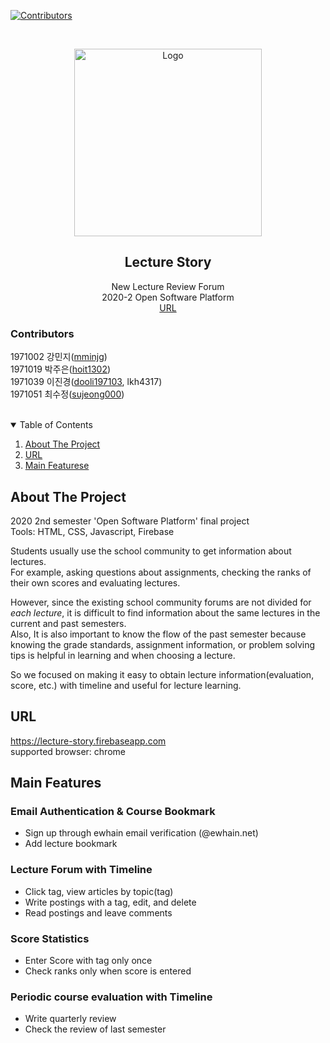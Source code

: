 [![Contributors][contributors-shield]][contributors-url]

<!-- PROJECT LOGO -->
<br />
<p align="center">
  <a href="https://lecture-story.firebaseapp.com">
    <img src="public/imgs/logo.png" alt="Logo" width="300">
  </a>

  <h2 align="center">Lecture Story</h2>

  <p align="center">
    New Lecture Review Forum
    <br>2020-2 Open Software Platform
    <br>
    <a href="https://lecture-story.firebaseapp.com">URL</a>
  </p>
</p>

### Contributors

1971002 강민지([mminjg](https://github.com/mminjg))  
1971019 박주은([hoit1302](https://github.com/hoit1302))  
1971039 이진경([dooli197103](https://github.com/dooli197103), lkh4317)  
1971051 최수정([sujeong000](https://github.com/sujeong000))

<br>
<details open="open">
  <summary>Table of Contents</summary>
  <ol>
    <li><a href="#about-the-project">About The Project</a></li>
    <li><a href="#URL">URL</a></li>
    <li><a href="#Main Features">Main Featurese</a></li>
  </ol>
</details>

## About The Project

2020 2nd semester 'Open Software Platform' final project  
Tools: HTML, CSS, Javascript, Firebase

Students usually use the school community to get information about lectures.  
For example, asking questions about assignments, checking the ranks of their own scores and evaluating lectures.

However, since the existing school community forums are not divided for _each lecture_, it is difficult to find information about the same lectures in the current and past semesters.  
Also, It is also important to know the flow of the past semester because knowing the grade standards, assignment information, or problem solving tips is helpful in learning and when choosing a lecture.

So we focused on making it easy to obtain lecture information(evaluation, score, etc.) with timeline and useful for lecture learning.

## URL

https://lecture-story.firebaseapp.com  
supported browser: chrome

## Main Features

### Email Authentication & Course Bookmark

- Sign up through ewhain email verification (@ewhain.net)
- Add lecture bookmark

### Lecture Forum with Timeline

- Click tag, view articles by topic(tag)
- Write postings with a tag, edit, and delete
- Read postings and leave comments

### Score Statistics

- Enter Score with tag only once
- Check ranks only when score is entered

### Periodic course evaluation with Timeline

- Write quarterly review
- Check the review of last semester

[contributors-shield]: https://img.shields.io/github/contributors/othneildrew/Best-README-Template.svg?style=for-the-badge
[contributors-url]: https://github.com/sujeong000/Lecture_Story/graphs/contributors
